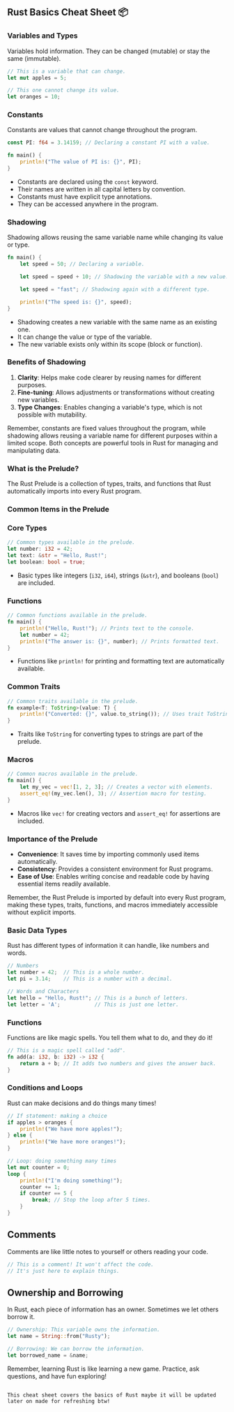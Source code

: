 ## Rust Basics Cheat Sheet 📦

### Variables and Types

Variables hold information. They can be changed (mutable) or stay the same (immutable).

```rust
// This is a variable that can change.
let mut apples = 5;

// This one cannot change its value.
let oranges = 10;
```



### Constants

Constants are values that cannot change throughout the program.

```rust
const PI: f64 = 3.14159; // Declaring a constant PI with a value.

fn main() {
    println!("The value of PI is: {}", PI);
}
```

- Constants are declared using the `const` keyword.
- Their names are written in all capital letters by convention.
- Constants must have explicit type annotations.
- They can be accessed anywhere in the program.

### Shadowing

Shadowing allows reusing the same variable name while changing its value or type.

```rust
fn main() {
    let speed = 50; // Declaring a variable.

    let speed = speed + 10; // Shadowing the variable with a new value.

    let speed = "fast"; // Shadowing again with a different type.

    println!("The speed is: {}", speed);
}
```

- Shadowing creates a new variable with the same name as an existing one.
- It can change the value or type of the variable.
- The new variable exists only within its scope (block or function).

### Benefits of Shadowing

1. **Clarity**: Helps make code clearer by reusing names for different purposes.
2. **Fine-tuning**: Allows adjustments or transformations without creating new variables.
3. **Type Changes**: Enables changing a variable's type, which is not possible with mutability.

Remember, constants are fixed values throughout the program, while shadowing allows reusing a variable name for different purposes within a limited scope. Both concepts are powerful tools in Rust for managing and manipulating data. 


### What is the Prelude?

The Rust Prelude is a collection of types, traits, and functions that Rust automatically imports into every Rust program.

### Common Items in the Prelude

### Core Types

```rust
// Common types available in the prelude.
let number: i32 = 42;
let text: &str = "Hello, Rust!";
let boolean: bool = true;
```

- Basic types like integers (`i32`, `i64`), strings (`&str`), and booleans (`bool`) are included.

### Functions

```rust
// Common functions available in the prelude.
fn main() {
    println!("Hello, Rust!"); // Prints text to the console.
    let number = 42;
    println!("The answer is: {}", number); // Prints formatted text.
}
```

- Functions like `println!` for printing and formatting text are automatically available.

### Common Traits

```rust
// Common traits available in the prelude.
fn example<T: ToString>(value: T) {
    println!("Converted: {}", value.to_string()); // Uses trait ToString.
}
```

- Traits like `ToString` for converting types to strings are part of the prelude.

### Macros

```rust
// Common macros available in the prelude.
fn main() {
    let my_vec = vec![1, 2, 3]; // Creates a vector with elements.
    assert_eq!(my_vec.len(), 3); // Assertion macro for testing.
}
```

- Macros like `vec!` for creating vectors and `assert_eq!` for assertions are included.

### Importance of the Prelude

- **Convenience**: It saves time by importing commonly used items automatically.
- **Consistency**: Provides a consistent environment for Rust programs.
- **Ease of Use**: Enables writing concise and readable code by having essential items readily available.

Remember, the Rust Prelude is imported by default into every Rust program, making these types, traits, functions, and macros immediately accessible without explicit imports. 

### Basic Data Types

Rust has different types of information it can handle, like numbers and words.

```rust
// Numbers
let number = 42;  // This is a whole number.
let pi = 3.14;    // This is a number with a decimal.

// Words and Characters
let hello = "Hello, Rust!"; // This is a bunch of letters.
let letter = 'A';           // This is just one letter.
```

### Functions

Functions are like magic spells. You tell them what to do, and they do it!

```rust
// This is a magic spell called "add".
fn add(a: i32, b: i32) -> i32 {
    return a + b; // It adds two numbers and gives the answer back.
}
```

### Conditions and Loops

Rust can make decisions and do things many times!

```rust
// If statement: making a choice
if apples > oranges {
    println!("We have more apples!");
} else {
    println!("We have more oranges!");
}

// Loop: doing something many times
let mut counter = 0;
loop {
    println!("I'm doing something!");
    counter += 1;
    if counter == 5 {
        break; // Stop the loop after 5 times.
    }
}
```

## Comments

Comments are like little notes to yourself or others reading your code.

```rust
// This is a comment! It won't affect the code.
// It's just here to explain things.
```

## Ownership and Borrowing

In Rust, each piece of information has an owner. Sometimes we let others borrow it.

```rust
// Ownership: This variable owns the information.
let name = String::from("Rusty");

// Borrowing: We can borrow the information.
let borrowed_name = &name;
```

Remember, learning Rust is like learning a new game. Practice, ask questions, and have fun exploring! 
```

This cheat sheet covers the basics of Rust maybe it will be updated later on made for refreshing btw!